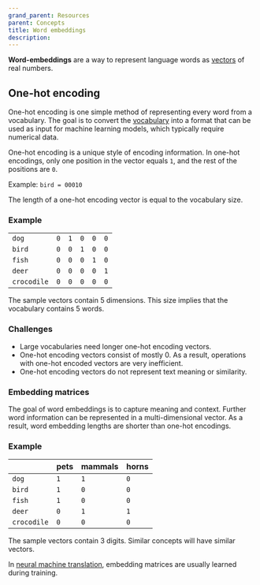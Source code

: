 ```yaml
---
grand_parent: Resources
parent: Concepts
title: Word embeddings
description:
---
```


**Word-embeddings** are a way to represent language words as [vectors](vector.md) of real numbers.

## One-hot encoding

One-hot encoding is one simple method of representing every word from a vocabulary.
The goal is to convert the [vocabulary](vocabulary.md) into a format that can be used as input for machine learning models, which typically require numerical data.

One-hot encoding is a unique style of encoding information.
In one-hot encodings, only one position in the vector equals `1`, and the rest of the positions are `0`.


Example: `bird = 00010`

The length of a one-hot encoding vector is equal to the vocabulary size.

### Example

|    |    |    |    |    |    |
| -- | -- | -- | -- | -- | -- |
| `dog` | `0` | `1` | `0` | `0` | `0` |
| `bird` | `0` | `0` | `1` | `0` | `0` |
| `fish` | `0` | `0` | `0` | `1` | `0` |
| `deer` | `0` | `0` | `0` | `0` | `1` |
| `crocodile` | `0` | `0` | `0` | `0` | `0` |

The sample vectors contain 5 dimensions.
This size implies that the vocabulary contains 5 words.

### Challenges

- Large vocabularies need longer one-hot encoding vectors.
- One-hot encoding vectors consist of mostly 0.
As a result, operations with one-hot encoded vectors are very inefficient.
- One-hot encoding vectors do not represent text meaning or similarity.

### Embedding matrices

The goal of word embeddings is to capture meaning and context.
Further word information can be represented in a multi-dimensional vector.
As a result, word embedding lengths are shorter than one-hot encodings.

### Example

|    | pets | mammals | horns |
| -- | -- | -- | -- |
| `dog` | `1` | `1` | `0` |
| `bird` | `1` | `0` | `0` |
| `fish` | `1` | `0` | `0` |
| `deer` | `0` | `1` | `1` |
| `crocodile` | `0` | `0` | `0` |

The sample vectors contain 3 digits.
Similar concepts will have similar vectors.

In [neural machine translation](/approaches/neural-machine-translation.md), embedding matrices are usually learned during training.
